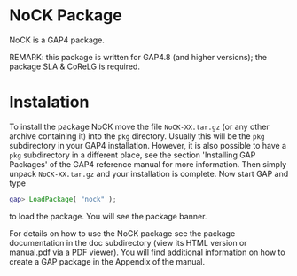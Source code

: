 # NoCK Package

NoCK is a GAP4 package. 

REMARK: this package is written for GAP4.8 (and higher versions); the package SLA & CoReLG is required.


# Instalation

To install the package NoCK move the file `NoCK-XX.tar.gz` (or any other archive containing it) into the `pkg` directory.
Usually this will be the `pkg` subdirectory in your GAP4 installation. However, it is also possible to have a `pkg` subdirectory in a different place, see the section 'Installing GAP Packages' of the GAP4 reference manual for more information. Then simply unpack `NoCK-XX.tar.gz` and your installation is complete.
Now start GAP and type
```gap
gap> LoadPackage( "nock" );
```
to load the package. You will see the package banner.

For details on how to use the NoCK package see the package documentation in the doc subdirectory (view its HTML version or manual.pdf via a PDF viewer). You will find additional information on how to create a GAP package in the Appendix of the manual.